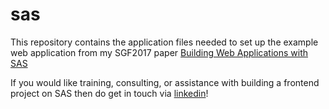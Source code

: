 # sas

This repository contains the application files needed to set up the example web application from my SGF2017 paper [Building Web Applications with SAS](/sgf2017.pdf)

If you would like training, consulting, or assistance with building a frontend project on SAS then do get in touch via [linkedin](https://www.linkedin.com/in/allanbowe/)!
